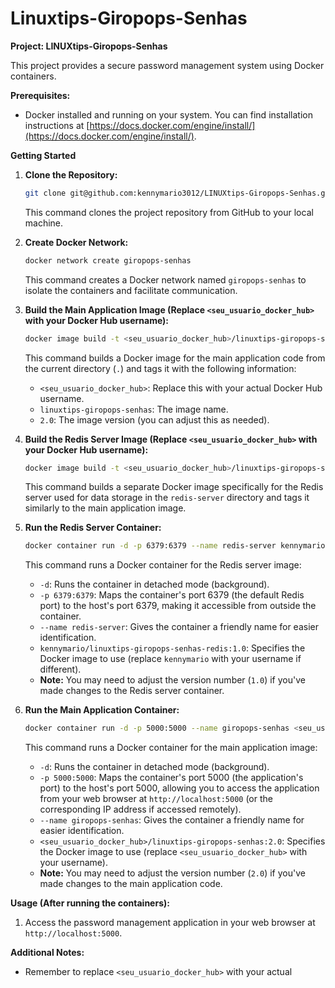 # Linuxtips-Giropops-Senhas

**Project: LINUXtips-Giropops-Senhas**

This project provides a secure password management system using Docker containers. 

**Prerequisites:**

- Docker installed and running on your system. You can find installation instructions at [https://docs.docker.com/engine/install/](https://docs.docker.com/engine/install/).

**Getting Started**

1. **Clone the Repository:**

   ```bash
   git clone git@github.com:kennymario3012/LINUXtips-Giropops-Senhas.git
   ```

   This command clones the project repository from GitHub to your local machine.

2. **Create Docker Network:**

   ```bash
   docker network create giropops-senhas
   ```

   This command creates a Docker network named `giropops-senhas` to isolate the containers and facilitate communication.

3. **Build the Main Application Image (Replace `<seu_usuario_docker_hub>` with your Docker Hub username):**

   ```bash
   docker image build -t <seu_usuario_docker_hub>/linuxtips-giropops-senhas:2.0 .
   ```

   This command builds a Docker image for the main application code from the current directory (`.`) and tags it with the following information:

   - `<seu_usuario_docker_hub>`: Replace this with your actual Docker Hub username.
   - `linuxtips-giropops-senhas`: The image name.
   - `2.0`: The image version (you can adjust this as needed).

4. **Build the Redis Server Image (Replace `<seu_usuario_docker_hub>` with your Docker Hub username):**

   ```bash
   docker image build -t <seu_usuario_docker_hub>/linuxtips-giropops-senhas-redis:2.0 ./redis-server
   ```

   This command builds a separate Docker image specifically for the Redis server used for data storage in the `redis-server` directory and tags it similarly to the main application image.

5. **Run the Redis Server Container:**

   ```bash
   docker container run -d -p 6379:6379 --name redis-server kennymario/linuxtips-giropops-senhas-redis:1.0
   ```

   This command runs a Docker container for the Redis server image:

   - `-d`: Runs the container in detached mode (background).
   - `-p 6379:6379`: Maps the container's port 6379 (the default Redis port) to the host's port 6379, making it accessible from outside the container.
   - `--name redis-server`: Gives the container a friendly name for easier identification.
   - `kennymario/linuxtips-giropops-senhas-redis:1.0`: Specifies the Docker image to use (replace `kennymario` with your username if different).
   - **Note:** You may need to adjust the version number (`1.0`) if you've made changes to the Redis server container.

6. **Run the Main Application Container:**

   ```bash
   docker container run -d -p 5000:5000 --name giropops-senhas <seu_usuario_docker_hub>/linuxtips-giropops-senhas:2.0
   ```

   This command runs a Docker container for the main application image:

   - `-d`: Runs the container in detached mode (background).
   - `-p 5000:5000`: Maps the container's port 5000 (the application's port) to the host's port 5000, allowing you to access the application from your web browser at `http://localhost:5000` (or the corresponding IP address if accessed remotely).
   - `--name giropops-senhas`: Gives the container a friendly name for easier identification.
   - `<seu_usuario_docker_hub>/linuxtips-giropops-senhas:2.0`: Specifies the Docker image to use (replace `<seu_usuario_docker_hub>` with your username).
   - **Note:** You may need to adjust the version number (`2.0`) if you've made changes to the main application code.

**Usage (After running the containers):**

1. Access the password management application in your web browser at `http://localhost:5000`.

**Additional Notes:**

- Remember to replace `<seu_usuario_docker_hub>` with your actual